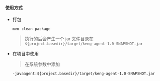#### 使用方式

- 打包
    ```
    mvn clean package
    ```

    > 执行的后会产生一个 jar 文件目录在 `${project.basedir}/target/keng-agent-1.0-SNAPSHOT.jar`

- 在项目中使用

    > 在系统参数中添加
    ```
    -javaagent:${project.basedir}/target/keng-agent-1.0-SNAPSHOT.jar
    ```
